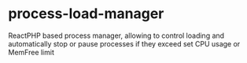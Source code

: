 # process-load-manager
ReactPHP based process manager, allowing to control loading and automatically stop or pause processes if they exceed  set CPU usage or MemFree limit
